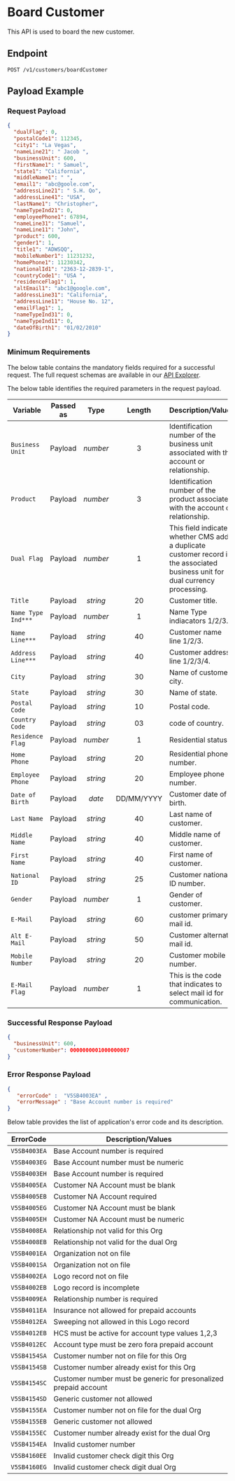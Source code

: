 # Board Customer

This API is used to board the new customer.

## Endpoint

`POST /v1/customers/boardCustomer`

## Payload Example

### Request Payload

```json
{
  "dualFlag": 0,
  "postalCode1": 112345,
  "city1": "La Vegas",
  "nameLine21": " Jacob ",
  "businessUnit": 600,
  "firstName1": " Samuel",
  "state1": "California",
  "middleName1": " ",
  "email1": "abc@goole.com",
  "addressLine21": " S.H. Qo",
  "addressLine41": "USA",
  "lastName1": "Christopher",
  "nameTypeInd21": 0,
  "employeePhone1": 67894,
  "nameLine31": "Samuel",
  "nameLine11": "John",
  "product": 600,
  "gender1": 1,
  "title1": "ADWSQQ",
  "mobileNumber1": 11231232,
  "homePhone1": 11230342,
  "nationalId1": "2363-12-2839-1",
  "countryCode1": "USA ",
  "residenceFlag1": 1,
  "altEmail1": "abc1@google.com",
  "addressLine31": "California",
  "addressLine11": "House No. 12",
  "emailFlag1": 1,
  "nameTypeInd31": 0,
  "nameTypeInd11": 0,
  "dateOfBirth1": "01/02/2010"
}
``` 

### Minimum Requirements

The below table contains the mandatory fields required for a successful request. The full request schemas are available in our [API Explorer](../api/?type=post&path=/v1/customers/boardCustomer).

The below table identifies the required parameters in the request payload.

| Variable | Passed as | Type | Length | Description/Values |
| -------- | :-------: | :--: | :------------: | ------------------ |
| `Business Unit` | Payload | *number* | 3 | Identification number of the business unit associated with the  account or relationship. |
| `Product` | Payload | *number* | 3 | Identification number of the product associated with the  account or relationship. |
| `Dual Flag` | Payload | *number* | 1 | This field indicates whether CMS adds a duplicate customer  record in the associated business unit for dual currency processing. |
| `Title` | Payload | *string* | 20 | Customer title. |
| `Name Type Ind***` | Payload | *number* | 1 | Name Type indiacators 1/2/3. |
| `Name Line***` | Payload | *string* | 40 | Customer name line 1/2/3. |
| `Address Line***` | Payload | *string* | 40 | Customer address line 1/2/3/4. |
| `City` | Payload | *string* | 30 | Name of customer city. |
| `State` | Payload | *string* | 30 | Name of state. |
| `Postal Code` | Payload | *string* | 10 | Postal code. |
| `Country Code` | Payload | *string* | 03 | code of country. |
| `Residence Flag` | Payload | *number* | 1 | Residential status. |
| `Home Phone` | Payload | *string* | 20 | Residential phone number. |
| `Employee Phone` | Payload | *string* | 20 | Employee phone number. |
| `Date of Birth` | Payload | *date* | DD/MM/YYYY | Customer date of birth. |
| `Last Name` | Payload | *string* | 40 | Last name of customer. |
| `Middle Name` | Payload | *string* | 40 | Middle name of customer. |
| `First Name` | Payload | *string* | 40 | First name of customer. |
| `National ID` | Payload | *string* | 25 | Customer national ID number. |
| `Gender` | Payload | *number* | 1 | Gender of customer. |
| `E-Mail` | Payload | *string* | 60 | customer primary mail id. |
| `Alt E-Mail` | Payload | *string* | 50 | Customer alternate mail id. |
| `Mobile Number` | Payload | *string* | 20 | Customer mobile number. |
| `E-Mail Flag` | Payload | *number* | 1 | This is the code that indicates to select mail id for communication. |

### Successful Response Payload

```json
{
  "businessUnit": 600,
  "customerNumber": 0000000001000000007
}
```

### Error Response Payload

```json
{
   "errorCode" :  "V5SB4003EA" ,
   "errorMessage" : "Base Account number is required"   
}
```

Below table provides the list of application's error code and its description.

| ErrorCode |  Description/Values |
| --------  | ------------------ |
| `V5SB4003EA` | Base Account number is required |
| `V5SB4003EG` | Base Account number must be numeric |
| `V5SB4003EH` | Base Account number is required |
| `V5SB4005EA` | Customer NA Account must be blank| 
| `V5SB4005EB` | Customer NA Account required |
| `V5SB4005EG` | Customer NA Account must be blank|  
| `V5SB4005EH` | Customer NA Account must be numeric|  
| `V5SB4008EA` | Relationship not valid for this Org |
| `V5SB4008EB` | Relationship not valid for the dual Org |  
| `V5SB4001EA` | Organization not on file |
| `V5SB4001SA` | Organization not on file |
| `V5SB4002EA` | Logo record not on file |
| `V5SB4002EB` | Logo record is incomplete  |
| `V5SB4009EA` | Relationship number is required | 
| `V5SB4011EA` | Insurance not allowed for prepaid accounts |  
| `V5SB4012EA` | Sweeping not allowed in this Logo record |
| `V5SB4012EB` | HCS must be active for account type values 1,2,3 |  
| `V5SB4012EC` | Account type must be zero fora prepaid account |
| `V5SB4154SA` | Customer number not on file for this Org |
| `V5SB4154SB` | Customer number already exist for this Org |  
| `V5SB4154SC` | Customer number must be generic for presonalized prepaid account |
| `V5SB4154SD` | Generic customer not allowed |
| `V5SB4155EA` | Customer number not on file for the dual Org  |
| `V5SB4155EB` | Generic customer not allowed |
| `V5SB4155EC` | Customer number already exist for the dual Org |
| `V5SB4154EA` | Invalid customer number |
| `V5SB4160EE` | Invalid customer check digit this Org |
| `V5SB4160EG` | Invalid customer check digit dual Org |